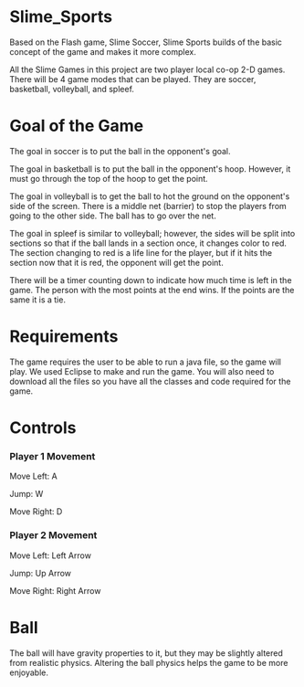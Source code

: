 # Slime_Sports
Based on the Flash game, Slime Soccer, Slime Sports builds of the basic concept of the game and makes it more complex.

All the Slime Games in this project are two player local co-op 2-D games. There will be 4 game modes that can be played. They are soccer, basketball, volleyball, and spleef.

# Goal of the Game
The goal in soccer is to put the ball in the opponent's goal.

The goal in basketball is to put the ball in the opponent's hoop.  However, it must go through the top of the hoop to get the point.

The goal in volleyball is to get the ball to hot the ground on the opponent's side of the screen.  There is a middle net (barrier) to stop the players from going to the other side.  The ball has to go over the net.

The goal in spleef is similar to volleyball; however, the sides will be split into sections so that if the ball lands in a section once, it changes color to red.  The section changing to red is a life line for the player, but if it hits the section now that it is red, the opponent will get the point.

There will be a timer counting down to indicate how much time is left in the game.  The person with the most points at the end wins.  If the points are the same it is a tie.

# Requirements
The game requires the user to be able to run a java file, so the game will play.  We used Eclipse to make and run the game.  You will also need to download all the files so you have all the classes and code required for the game.

# Controls
### Player 1 Movement 
Move Left: A

Jump: W

Move Right: D

### Player 2 Movement
Move Left: Left Arrow

Jump: Up Arrow

Move Right: Right Arrow

# Ball
The ball will have gravity properties to it, but they may be slightly altered from realistic physics.  Altering the ball physics helps the game to be more enjoyable.
